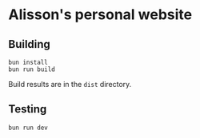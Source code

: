 # Alisson's personal website

## Building

```shell
bun install
bun run build
```

Build results are in the `dist` directory.

## Testing

```shell
bun run dev
```
